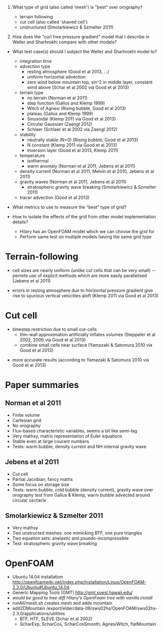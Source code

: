 1. What type of grid (also called 'mesh') is "best" over orography?
   - terrain following
   - cut cell (also called 'shaved cell')
   - unstructured (Smolarkiewicz & Szmelter 2011)

2. How does the "curl free pressure gradient" model that I describe in Weller and Sharhrokhi compare with other models?

- What test case(s) should I subject the Weller and Sharhrokhi model to?
  - integration time
  - advection type
    - resting atmosphere (Good et al 2013, ...)
    - uniform horizontal advection
    - zero wind below mountain top, sin^2 in middle layer, constant wind above (Schar et al 2002 via Good et al 2013)
  - terrain type
    - no terrain (Norman et al 2011)
    - step function (Gallus and Klemp 1999)
    - Witch of Agnesi (Rising bubble, Good et al 2013)
    - plateau (Gallus and Klemp 1999)
    - Sinusoidal (Klemp 2011 via Good et al 2013)
    - Circular Gaussian (Zaengl 2012)
    - Schlaer (Schlaer et al 2002 via Zaengl 2012)
  - stability
    - neutrally stable (N=0) (Rising bubble, Good et al 2013)
    - N constant (Klemp 2011 via Good et al 2013)
    - inversion layer (Good et al 2013, Klemp 2011)
  - temperature
    - isothermal
    - warm anomaly (Norman et al 2011, Jebens et al 2011)
  - density current (Norman et al 2011, Melvin et al 2010, Jebens et al 2011)
  - gravity waves (Norman et al 2011, Jebens et al 2011)
    - stratospheric gravity wave breaking (Smolarkiewicz & Szmelter 2011)
  - tracer advection (Good et al 2013)

- What metrics to use to measure the "best" type of grid?
- How to isolate the effects of the grid from other model implementation details?
  - Hilary has an OpenFOAM model which we can choose the grid for
  - Perform same test on multiple models having the same grid type

Terrain-following
=================
+ cell sizes are nearly uniform (unlike cut cells that can be very small) -- permits use of explicit methods which are more easily parallelised (Jebens et al 2011)
- errors in resting atmosphere due to horizontal pressure gradient give rise to spurious vertical velocities aloft (Klemp 2011 via Good et al 2013)

Cut cell
========
- timestep restriction due to small cut-cells
  + thin-wall approximation artificially inflates volumes (Steppeler et al 2002, 2006 via Good et al 2013)
  + combine small cells near surface (Yamazaki & Satomura 2010 via Good et al 2013)
+ more accurate results (according to Yamazaki & Satomura 2010 via Good et al 2013)

Paper summaries
===============
Norman et al 2011
-----------------
- Finite volume
- Cartesian grid
- No orography
- Flux-based characteristic variables, seems a bit like semi-lag
- Very mathsy, matrix representation of Euler equations
- Stable even at large courant numbers
- Tests: warm bubble, density current and NH internal gravity wave

Jebens et al 2011
-----------------
- Cut cell
- Partial Jacobian, fancy maths
- Some focus on storage size
- Tests: warm bubble, cold bubble (density current), gravity wave over orography test from Gallus & Klemp, warm bubble advected around circular osctacle

Smolarkiewicz & Szmelter 2011
-----------------------------
- Very mathsy
- Two unstructed meshes: one mimicking BTF, one pure triangles
- Two equation sets: anelastic and psuedo-incompressible
- Test: stratospheric gravity wave breaking

OpenFOAM
========
- Ubuntu 14.04 installation http://openfoamwiki.net/index.php/Installation/Linux/OpenFOAM-2.3.0/Ubuntu#Ubuntu_14.04
- Generic Mapping Tools (GMT) http://gmt.soest.hawaii.edu/
- *would be good to tree diff Hilary's OpenFoam tree with vanilla install*
- runAll/mesh.sh creates mesh and adds mountain
- add2DMountain /export/elder/data-06/sws02hs/OpenFOAM/sws02hs-2.3.0/applications/utilities
  - BTF, HTF, SLEVE (Schar et al 2002)
  - ScharExp, ScharCos, ScharCosSmooth, AgnesiWitch, flatMountain
